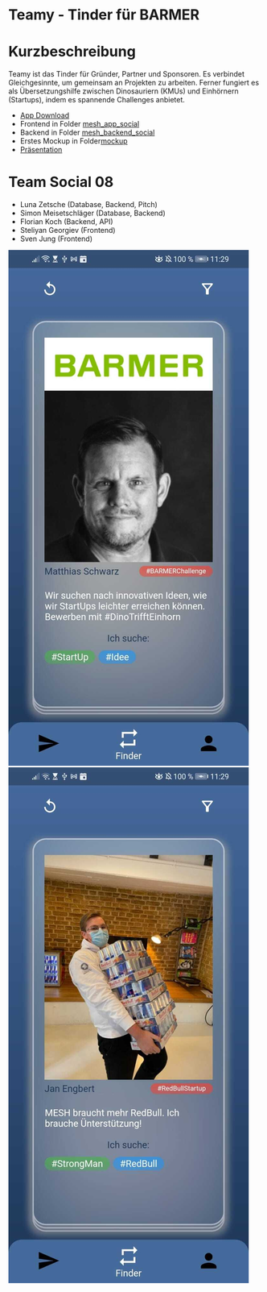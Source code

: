 # Teamy - Tinder für BARMER

# Kurzbeschreibung
Teamy ist das Tinder für Gründer, Partner und Sponsoren. Es verbindet Gleichgesinnte, um gemeinsam an Projekten zu arbeiten. Ferner fungiert es als Übersetzungshilfe zwischen Dinosauriern (KMUs) und Einhörnern (Startups), indem es spannende Challenges anbietet.

- [App Download](https://github.com/sven-jung/mesh-hackathon-s08/tree/main/mesh_app_social/apk)
- Frontend in Folder [mesh_app_social](https://github.com/sven-jung/mesh-hackathon-s08/tree/main/mesh_app_social)
- Backend in Folder [mesh_backend_social](https://github.com/sven-jung/mesh-hackathon-s08/tree/main/mesh_backend_social)
- Erstes Mockup in Folder[mockup](https://github.com/sven-jung/mesh-hackathon-s08/tree/main/mockup) 
- [Präsentation](https://www.canva.com/design/DAEXaZg0OeA/_CcWAGwUV86AIjCnGn9AWQ/view?utm_content=DAEXaZg0OeA&utm_campaign=designshare&utm_medium=link&utm_source=sharebutton)

# Team Social 08
- Luna Zetsche (Database, Backend, Pitch)
- Simon Meisetschläger (Database, Backend)
- Florian Koch (Backend, API)
- Steliyan Georgiev (Frontend)
- Sven Jung (Frontend)

![Screenshot 1](https://github.com/sven-jung/mesh-hackathon-s08/blob/main/mesh_app_social/pic1.jpeg)
![Screenshot 2](https://github.com/sven-jung/mesh-hackathon-s08/blob/main/mesh_app_social/pic2.jpeg)
